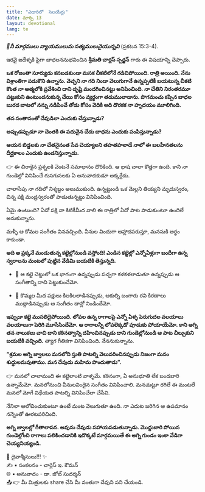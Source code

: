 ```yaml
---
title: "ఎడారిలో  సెలయేర్లు"
date: మార్చి 13
layout: devotional
lang: te
---
```


***📖నీ మార్గములు న్యాయములును సత్యములునైయున్నవి***
 (ప్రకటన 15:3-4).

ఇరవై ఐదేళ్ళకి పైగా బాధలననుభవించిన **శ్రీమతి చార్లస్ స్పర్జన్** గారు ఈ విషయాన్ని చెప్పారు.

**ఒక రోజంతా సూర్యుడు కనబడకుండా మసక చీకటిలోనే గడిచిపోయింది. రాత్రి అయింది. నేను విశ్రాంతిగా పడుకొని ఉన్నాను. వెచ్చని నా గది నిండా వెలుగుగానే ఉన్నప్పటికీ బయటున్న చీకటి కొంత నా ఆత్మలోకి ప్రవేశించి దాని దృష్టి మందగించినట్టు అనిపించింది. నా చేతిని నిరంతరమూ పట్టుకుని ఉంటుందనుకున్న చేయి కోసం వ్యర్థంగా తడుములాడాను. పొగమంచు కప్పిన బాధల బురద బాటలో నన్ను నడిపించే తోడు కోసం వెదికి అది దొరకక నా హృదయం మూలిగింది.**

**తన సంతానంతో దేవుడిలా ఎందుకు చేస్తున్నాడు?**

 **అప్పుడప్పుడూ నా చెంతకి ఈ పదునైన చేదు బాధను ఎందుకు పంపిస్తున్నాడు?**

 **ఆయన బిడ్డలకు నా చేతనైనంత సేవ చెయ్యాలని తహతహలాడే నాలో ఈ బలహీనతలను దీర్ఘకాలం ఎందుకు ఉండనిస్తున్నాడు.**

👉 ఈ చిరాకైన ప్రశ్నలకి వెంటనే సమాధానం దొరికింది. ఆ భాష చాలా కొత్తగా ఉంది. కాని నా గుండెల్లో వినిపించే గుసగుసలకు ఏ అనువాదకుడూ అక్కర్లేదు.

 చాలాసేపు నా గదిలో నిశ్శబ్దం అలుముకుంది. ఉన్నట్టుండి ఒక మెల్లని తియ్యని మృదుస్వరం, చిన్న పక్షి మంద్రస్వరంతో పాడుతున్నట్టు వినిపించింది.

ఏమై ఉంటుంది? ఏదో పక్షి నా కిటికీమీద వాలి ఈ రాత్రిలో ఏదో పాట పాడుకుంటూ ఉందిలే అనుకున్నాను.

మళ్ళీ ఆ కోమల సంగీతం వినవచ్చింది. వీనుల విందుగా ఆహ్లాదపరుస్తూ, మనసుకి అర్థం కాకుండా.

**అది ఆ ప్రక్కనే మండుతున్న కట్టెల్లోనుండి వస్తోంది! ఎండిన కట్టెల్లో ఎన్నోఏళ్లుగా బందీగా ఉన్న స్వరాలను మంటలో పుట్టిన వేడిమి బయటికి తెస్తున్నది.**

- 🔹 ఆ కట్టె చెట్టులో ఒక భాగంగా ఉన్నప్పుడు పచ్చగా కళకళలాడుతూ ఉన్నప్పుడు ఆ సంగీతాన్ని దాచి పెట్టుకుందేమో.

- 🔹 కొమ్మల మీద పక్షులు కిలకిలలాడినప్పుడు, ఆకుల్ని బంగారు రవి కిరణాలు ముద్దాడినప్పుడు ఆ సంగీతం దాన్లో నిండిందేమో.

**ఇప్పుడా కట్టె ముసలిదైపోయింది. లోపల ఉన్న రాగాలపై ఎన్నో ఏళ్ళ పెరుగుదల వలయాలు వలయాలుగా పెరిగి మూసేసిందేమో. ఆ రాగాలన్నీ లోపలెక్కడో పూడుకు పోయాయేమో. కాని అగ్ని తన నాలుకలు చాచి దాని కఠినత్వాన్ని దహించినప్పుడు దాని గుండెల్లోనుండి ఆ పాట చీల్చుకుని బయటికి వచ్చింది.**
 త్యాగ గీతికగా వినిపించింది. నేననుకున్నాను. 

**“శ్రమల అగ్ని జ్వాలలు మనలోని స్తుతి పాటల్ని వెలువరించినప్పుడు నిజంగా మనం శుద్ధులమవుతాము. మన దేవుడు మహిమ పొందుతాడు”.**

👉 మనలో చాలామంది ఈ కట్టెలాంటి వాళ్ళమే. కఠినంగా, ఏ అనుభూతి లేక బండబారి ఉన్నామేమో. మనలోనుంచి వీనులవిందైన సంగీతం వినిపించాలి. మనచుట్టూ రగిలే ఈ మంటలే మనలో మోగే విధేయత పాటల్ని వినిపించేలా చేసేవి. 

నేనిలా ఆలోచించుకుంటూ ఉంటే మంట వెలుగుతూ ఉంది. నా ఎదుట జరిగిన ఆ ఉపమానం నన్నెంతో ఊరటపరిచింది. 

**అగ్ని జ్వాలల్లో గీతాలాపన. అవును దేవుడు సహాయపడుతున్నాడు. మొద్దుబారి పోయిన గుండెల్లోంచి రాగాలు పలికించడానికి ఇదొక్కటే మార్గమయితే ఈ అగ్ని గుండం ఇంకా వేడిగా చెయ్యనియ్యండి.**

<div class="blessing">🙏 <span class="bless-text">దైవాశ్శీసులు!!!</span> ✨</div>

<div class="credit">✍️ <span class="credit-text">▪ సంకలనం - చార్లెస్ ఇ. కౌమన్</span></div>
<div class="credit">🌐 <span class="credit-text">▪ అనువాదం - డా. జోబ్ సుదర్శన్</span></div>


<div class="share">📤 👉 <span class="share-text">మీ మిత్రులకు share చేసి మీ వంతుగా దేవుని పని చేయండి.</span></div>
